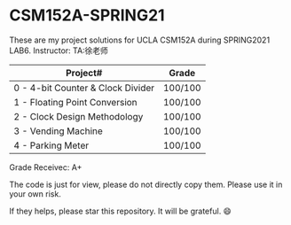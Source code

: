 # CSM152A-SPRING21
These are my project solutions for UCLA CSM152A during SPRING2021 LAB6. 
Instructor: TA:徐老师

| Project# | Grade |
| -------- | ----- |
| 0 - 4-bit Counter & Clock Divider       | 100/100   |
| 1 - Floating Point Conversion     | 100/100   |
| 2 - Clock Design Methodology  | 100/100   |
| 3 - Vending Machine       |     100/100  |
| 4 - Parking Meter |   100/100    |

Grade Receivec: A+ 

The code is just for view, please do not directly copy them. Please use it in your own risk.

If they helps, please star this repository. It will be grateful. 😄

